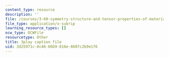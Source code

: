 ```yaml
---
content_type: resource
description: ''
file: /courses/3-60-symmetry-structure-and-tensor-properties-of-materials-fall-2005/3d25971c0c4666b9816e6607c2b9e1f6_ew9ujMlyOTU.srt
file_type: application/x-subrip
learning_resource_types: []
ocw_type: OCWFile
resourcetype: Other
title: 3play caption file
uid: 3d25971c-0c46-66b9-816e-6607c2b9e1f6
---
```

